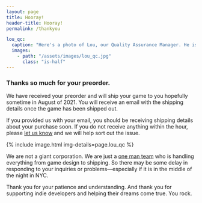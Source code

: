 ```yaml
---
layout: page
title: Hooray!
header-title: Hooray!
permalink: /thankyou

lou_qc:
  caption: "Here's a photo of Lou, our Quality Assurance Manager. He is hard at work making sure that everything is perfect!"
  images:
    - path: "/assets/images/lou_qc.jpg"
      class: "is-half"
---
```


### Thanks so much for your preorder.

We have received your preorder and will ship your game to you hopefully sometime in August of 2021. You will receive an email with the shipping details once the game has been shipped out.

If you provided us with your email, you should be receiving shipping details about your purchase soon. If you do not receive anything within the hour, please [let us know](/contact) and we will help sort out the issue.

{% include image.html img-details=page.lou_qc %}

We are not a giant corporation. We are just a [one man team](/about) who is handling everything from game design to shipping. So there may be some delay in responding to your inquiries or problems—especially if it is in the middle of the night in NYC.

Thank you for your patience and understanding. And thank you for supporting indie developers and helping their dreams come true. You rock.
